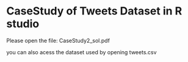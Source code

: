 # CaseStudy of Tweets Dataset in R studio 

Please open the file: CaseStudy2_sol.pdf


you can also acess the dataset used by opening tweets.csv
